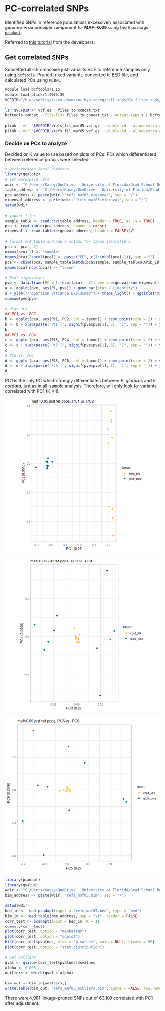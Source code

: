 # PC-correlated SNPs

Identified SNPs in reference populations excessively associated with genome-wide principle component for **MAF=0.05** using the `R` package [`pcadapt`](https://cran.r-project.org/web/packages/pcadapt/index.html).

Referred to [this tutorial](https://bcm-uga.github.io/pcadapt/articles/pcadapt.html) from the developers.

## Get correlated SNPs

Subsetted all-chromosome just-variants VCF to reference samples only using `bcftools`. Pruned linked variants, converted to BED file, and calculated PCs using `PLINK`.

```bash
module load bcftools/1.15
module load plink/1.90b3.39
VCFDIR="/blue/soltis/kasey.pham/euc_hyb_reseq/call_snps/04.filter_snps/filtered_var"

ls "$VCFDIR"/*.vcf.gz > files_to_concat.txt
bcftools concat --file-list files_to_concat.txt --output-type z | bcftools view --samples-file ref_samples.txt --min-af 0.05 --output-type z --output "$VCFDIR"/refs_fil_maf05.vcf.gz

plink --vcf "$VCFDIR"/refs_fil_maf05.vcf.gz --double-id --allow-extra-chr --set-missing-var-ids @:# --indep-pairwise 50 10 0.2 --vcf-half-call m --out refs_maf05
plink --vcf "$VCFDIR"/refs_fil_maf05.vcf.gz --double-id --allow-extra-chr --set-missing-var-ids @:# --extract refs_maf05.prune.in --vcf-half-call m --make-bed --pca --out refs_maf05
```

### Decide on PCs to analyze

Decided on K value to use based on plots of PCs. PCs which differentiated between reference groups were selected.

```R
# Performed on local computer.
library(ggplot2)
# set workspace vars
wdir <- "C:/Users/Kasey/OneDrive - University of Florida/Grad School Documents/Projects/eucalyptus-hybrid-resequencing/05.analyses/pca_corr"
table_address <- "C:/Users/Kasey/OneDrive - University of Florida/Grad School Documents/Projects/eucalyptus-hybrid-resequencing/00.metadata/03.seq_analysis/sample_spp_table.csv"
pca_address <- paste(wdir, "refs_maf05.eigenvec", sep = "/")
eigenval_address <- paste(wdir, "refs_maf05.eigenval", sep = "/")
setwd(wdir)

# import files
sample_table <- read.csv(table_address, header = TRUE, as.is = TRUE)
pca <- read.table(pca_address, header = FALSE)
eigenval <- read.table(eigenval_address, header = FALSE)$V1

# format PCA table and add a column for taxon identifiers
pca <- pca[,-2]
names(pca)[1] <- "sample"
names(pca)[2:ncol(pca)] <- paste("PC", c(1:(ncol(pca)-1)), sep = "")
pca <- cbind(pca, sample_table[match(pca$sample, sample_table$RAPiD_ID), "Taxon"])
names(pca)[ncol(pca)] <- "taxon"

# Plot eigenvalues
pve <- data.frame(PC = 1:(ncol(pca) - 2), pve = eigenval/sum(eigenval))
a <- ggplot(pve, aes(PC, pve)) + geom_bar(stat = "identity")
a + ylab("Proportion Variance Explained") + theme_light() + ggtitle("maf=0.05, reference populations only")
cumsum(pve$pve)

# Plot PCs
## PC1 vs. PC2
b <- ggplot(pca, aes(PC1, PC2, col = taxon)) + geom_point(size = 2) + scale_colour_manual(values = c("goldenrod1", "deepskyblue4")) + theme_light() + coord_equal()
b <- b + xlab(paste("PC1 (", signif(pve$pve[1], 3), ")", sep = "")) + ylab(paste("PC2 (", signif(pve$pve[2], 3), ")", sep = "")) + ggtitle("maf=0.05 just ref pops, PC1 vs. PC2")
b
## PC3 vs. PC4
c <- ggplot(pca, aes(PC3, PC4, col = taxon)) + geom_point(size = 2) + scale_colour_manual(values = c("goldenrod1", "deepskyblue4")) + theme_light() + coord_equal()
c <- c + xlab(paste("PC3 (", signif(pve$pve[1], 3), ")", sep = "")) + ylab(paste("PC4 (", signif(pve$pve[2], 3), ")", sep = "")) + ggtitle("maf=0.05 just ref pops, PC3 vs. PC4")
c
# PC5 vs. PC6
d <- ggplot(pca, aes(PC5, PC6, col = taxon)) + geom_point(size = 2) + scale_colour_manual(values = c("goldenrod1", "deepskyblue4")) + theme_light() + coord_equal()
d <- d + xlab(paste("PC5 (", signif(pve$pve[1], 3), ")", sep = "")) + ylab(paste("PC6 (", signif(pve$pve[2], 3), ")", sep = "")) + ggtitle("maf=0.05 just ref pops, PC5 vs. PC6")
d
```

PC1 is the only PC which strongly differentiates between _E. globulus_ and _E. cordata_, just as in all-sample analysis. Therefore, will only look for variants correlated with PC1 (K = 1).

![Plot of PC1 vs PC2 for MAF=0.05 (just reference populations); PC1 differentiates strongly between _E. cordata_ and _E. globulus_, while _E. cordata_ clusters in the middle of a wider _E. globulus_ distribution along PC2.](https://github.com/kaseykhanhpham/eucalyptus-hybrid-resequencing/blob/main/05.analyses/pca_corr/refs_maf05_pc12.png "MAF=0.05, refs only, PC1 vs. PC2")

![Plot of PC3 vs PC4 for MAF=0.05 (just reference populations); _E. cordata_ clusters in the middle of a wider _E. globulus_ distribution along PCs 3 and 4.](https://github.com/kaseykhanhpham/eucalyptus-hybrid-resequencing/blob/main/05.analyses/pca_corr/refs_maf05_pc34.png "MAF=0.05, refs only, PC3 vs. PC4")

![Plot of PC5 vs PC6 for MAF=0.05 (just reference populations); _E. cordata_ clusters in the middle of a wider _E. globulus_ distribution along PCs 5 and 6.](https://github.com/kaseykhanhpham/eucalyptus-hybrid-resequencing/blob/main/05.analyses/pca_corr/refs_maf05_pc56.png "MAF=0.05, refs only, PC5 vs. PC6")

```R
library(pcadapt)
library(qvalue)
wdir <- "C:/Users/Kasey/OneDrive - University of Florida/Grad School Documents/Projects/eucalyptus-hybrid-resequencing/05.analyses/pca_corr"
bim_address <- paste(wdir, "refs_maf05.bim", sep = "/")

setwd(wdir)
bed_in <- read.pcadapt(input = "refs_maf05.bed", type = "bed")
bim_in <- read.table(bim_address, sep = "\t", header = FALSE)
corr_test <- pcadapt(input = bed_in, K = 1)
summary(corr_test)
plot(corr_test, option = "manhattan")
plot(corr_test, option = "qqplot")
hist(corr_test$pvalues, xlab = "p-values", main = NULL, breaks = 50)
plot(corr_test, option = "stat.distribution")

# Get outliers
qval <- qvalue(corr_test$pvalues)$qvalues
alpha <- 0.005
outliers <- which(qval < alpha)

bim_out <- bim_in[outliers,]
write.table(bim_out, "refs_maf05_outliers.bim", quote = FALSE, row.names = FALSE, col.names = FALSE, sep = "\t")
```

There were 4,981 linkage-pruned SNPs out of 63,109 correlated with PC1 after adjustment.